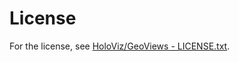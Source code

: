 # License
 
For the license, see [HoloViz/GeoViews - LICENSE.txt](https://github.com/holoviz/geoviews/blob/main/LICENSE).